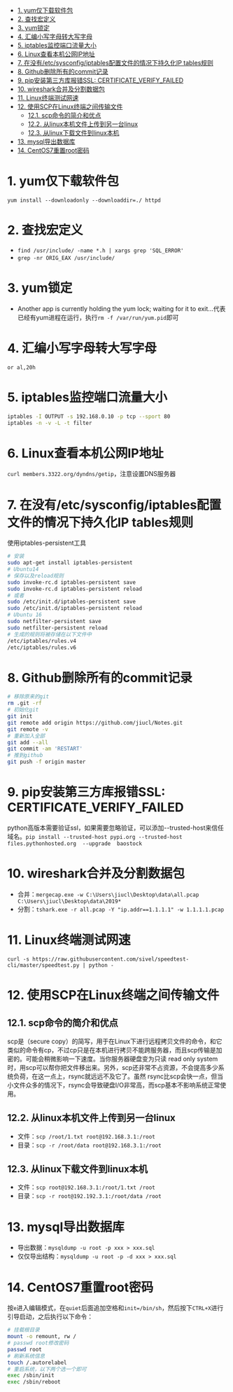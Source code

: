 <!-- TOC -->

- [1. yum仅下载软件包](#1-yum仅下载软件包)
- [2. 查找宏定义](#2-查找宏定义)
- [3. yum锁定](#3-yum锁定)
- [4. 汇编小写字母转大写字母](#4-汇编小写字母转大写字母)
- [5. iptables监控端口流量大小](#5-iptables监控端口流量大小)
- [6. Linux查看本机公网IP地址](#6-linux查看本机公网ip地址)
- [7. 在没有/etc/sysconfig/iptables配置文件的情况下持久化IP tables规则](#7-在没有etcsysconfigiptables配置文件的情况下持久化ip-tables规则)
- [8. Github删除所有的commit记录](#8-github删除所有的commit记录)
- [9. pip安装第三方库报错SSL: CERTIFICATE_VERIFY_FAILED](#9-pip安装第三方库报错ssl-certificate_verify_failed)
- [10. wireshark合并及分割数据包](#10-wireshark合并及分割数据包)
- [11. Linux终端测试网速](#11-linux终端测试网速)
- [12. 使用SCP在Linux终端之间传输文件](#12-使用scp在linux终端之间传输文件)
    - [12.1. scp命令的简介和优点](#121-scp命令的简介和优点)
    - [12.2. 从linux本机文件上传到另一台linux](#122-从linux本机文件上传到另一台linux)
    - [12.3. 从linux下载文件到linux本机](#123-从linux下载文件到linux本机)
- [13. mysql导出数据库](#13-mysql导出数据库)
- [14. CentOS7重置root密码](#14-centos7重置root密码)

<!-- /TOC -->
# 1. yum仅下载软件包
`yum install --downloadonly --downloaddir=./ httpd`
# 2. 查找宏定义
* `find /usr/include/ -name *.h | xargs grep 'SQL_ERROR'`
* `grep -nr ORIG_EAX /usr/include/`
# 3. yum锁定
* Another app is currently holding the yum lock; waiting for it to exit...代表已经有yum进程在运行，执行`rm -f /var/run/yum.pid`即可
# 4. 汇编小写字母转大写字母
`or al,20h`
# 5. iptables监控端口流量大小
```bash
iptables -I OUTPUT -s 192.168.0.10 -p tcp --sport 80
iptables -n -v -L -t filter
```
# 6. Linux查看本机公网IP地址
`curl members.3322.org/dyndns/getip`，注意设置DNS服务器
# 7. 在没有/etc/sysconfig/iptables配置文件的情况下持久化IP tables规则
使用iptables-persistent工具
```bash
# 安装
sudo apt-get install iptables-persistent
# Ubuntu14
# 保存以及reload规则
sudo invoke-rc.d iptables-persistent save
sudo invoke-rc.d iptables-persistent reload
# 或者
sudo /etc/init.d/iptables-persistent save
sudo /etc/init.d/iptables-persistent reload
# Ubuntu 16
sudo netfilter-persistent save
sudo netfilter-persistent reload
# 生成的规则将被存储在以下文件中
/etc/iptables/rules.v4
/etc/iptables/rules.v6
```
# 8. Github删除所有的commit记录
```bash
# 移除原来的git
rm .git -rf
# 初始化git
git init
git remote add origin https://github.com/jiucl/Notes.git
git remote -v
# 重新加入全部
git add --all
git commit -am 'RESTART'
# 推到github
git push -f origin master
```
# 9. pip安装第三方库报错SSL: CERTIFICATE_VERIFY_FAILED
python高版本需要验证ssl，如果需要忽略验证，可以添加--trusted-host来信任域名。`pip install --trusted-host pypi.org --trusted-host files.pythonhosted.org  --upgrade  baostock`
# 10. wireshark合并及分割数据包
* 合并：`mergecap.exe -w C:\Users\jiucl\Desktop\data\all.pcap C:\Users\jiucl\Desktop\data\2019*`
* 分割：`tshark.exe -r all.pcap -Y "ip.addr==1.1.1.1" -w 1.1.1.1.pcap`
# 11. Linux终端测试网速
`curl -s https://raw.githubusercontent.com/sivel/speedtest-cli/master/speedtest.py | python -`
# 12. 使用SCP在Linux终端之间传输文件
## 12.1. scp命令的简介和优点
scp是（secure copy）的简写，用于在Linux下进行远程拷贝文件的命令，和它类似的命令有cp，不过cp只是在本机进行拷贝不能跨服务器，而且scp传输是加密的。可能会稍微影响一下速度。当你服务器硬盘变为只读 read only system时，用scp可以帮你把文件移出来。另外，scp还非常不占资源，不会提高多少系统负荷，在这一点上，rsync就远远不及它了。虽然 rsync比scp会快一点，但当小文件众多的情况下，rsync会导致硬盘I/O非常高，而scp基本不影响系统正常使用。
## 12.2. 从linux本机文件上传到另一台linux
* 文件：`scp /root/1.txt root@192.168.3.1:/root`
* 目录：`scp -r /root/data root@192.168.3.1:/root`
## 12.3. 从linux下载文件到linux本机
* 文件：`scp root@192.168.3.1:/root/1.txt /root`
* 目录：`scp -r root@192.192.3.1:/root/data /root`
# 13. mysql导出数据库
* 导出数据：`mysqldump -u root -p xxx > xxx.sql`
* 仅仅导出结构：`mysqldump -u root -p -d xxx > xxx.sql`
# 14. CentOS7重置root密码
按`e`进入编辑模式，在`quiet`后面追加空格和`init=/bin/sh`，然后按下`CTRL+X`进行引导启动，之后执行以下命令：
```bash
# 挂载根目录
mount -o remount, rw /
# passwd root修改密码
passwd root
# 刷新系统信息
touch /.autorelabel
# 重启系统，以下两个选一个即可
exec /sbin/init
exec /sbin/reboot
```